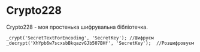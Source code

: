 # Crypto228
Crypto228 - моя простенька шифрувальна бібліотечка.


```
_crypt('SecretTextForEncoding', 'SecretKey'); //Шифруєм
_decrypt('XhYpb6w7scxsbBkqazvGJb507BHf', 'SecretKey');	//Розшифровуєм
```
